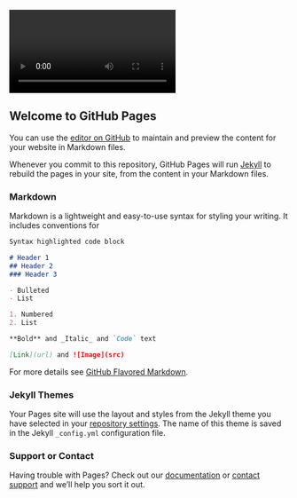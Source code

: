<video autoplay playsinline></video>
## Welcome to GitHub Pages

You can use the [editor on GitHub](https://github.com/mustakasICS/mustakas.github.io/edit/gh-pages/index.md) to maintain and preview the content for your website in Markdown files.

Whenever you commit to this repository, GitHub Pages will run [Jekyll](https://jekyllrb.com/) to rebuild the pages in your site, from the content in your Markdown files.

### Markdown

Markdown is a lightweight and easy-to-use syntax for styling your writing. It includes conventions for

```markdown
Syntax highlighted code block

# Header 1
## Header 2
### Header 3

- Bulleted
- List

1. Numbered
2. List

**Bold** and _Italic_ and `Code` text

[Link](url) and ![Image](src)
```

For more details see [GitHub Flavored Markdown](https://guides.github.com/features/mastering-markdown/).

### Jekyll Themes

Your Pages site will use the layout and styles from the Jekyll theme you have selected in your [repository settings](https://github.com/mustakasICS/mustakas.github.io/settings). The name of this theme is saved in the Jekyll `_config.yml` configuration file.

### Support or Contact

Having trouble with Pages? Check out our [documentation](https://docs.github.com/categories/github-pages-basics/) or [contact support](https://support.github.com/contact) and we’ll help you sort it out.

<div id="dummy"></div>
<script>
document.getElementById("dummy").addEventListener("touchstart", function (event) {
    document.getElementById("dummy").innerHTML = event.page.X + "," + event.page.Y;
});
window.addEventListener("devicemotion", function(event) {

var touchX = -2;
var touchY = -2;
var ts = (new Date()).getTime() / 1000
console.log(touchX, ",", touchY, "," ,"ACCEL,", ts, "," , event.accelerationIncludingGravity.x, "," , event.accelerationIncludingGravity.y , "," , event.accelerationIncludingGravity.z);
console.log(touchX, ",", touchY, "," ,"GYRO,", ts, "," , event.rotationRate.alpha , "," , event.rotationRate.beta , "," , event.rotationRate.gamma);

}, true);
</script>
